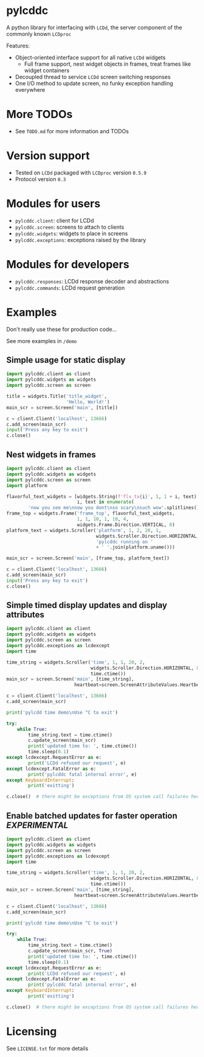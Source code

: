 # pylcddc

A python library for interfacing with ``LCDd``, the server
component of the commonly known ``LCDproc``

Features:

- Object-oriented interface support for all native 
  ``LCDd`` widgets
    - Full frame support, nest widget objects in frames, treat frames 
      like widget containers
- Decoupled thread to service ``LCDd`` screen switching responses 
- One I/O method to update screen, no funky exception handling everywhere

# More TODOs
- See ``TODO.md`` for more information and TODOs

# Version support
- Tested on ``LCDd`` packaged with ``LCDproc`` version ``0.5.9``
- Protocol version ``0.3``

# Modules for users
- ``pylcddc.client``: client for LCDd
- ``pylcddc.screen``: screens to attach to clients
- ``pylcddc.widgets``: widgets to place in screens
- ``pylcddc.exceptions``: exceptions raised by the library

# Modules for developers
- ``pylcddc.responses``: LCDd response decoder and abstractions
- ``pylcddc.commands``: LCDd request generation

# Examples
Don't really use these for production code...

See more examples in ``/demo``

## Simple usage for static display

```python
import pylcddc.client as client
import pylcddc.widgets as widgets
import pylcddc.screen as screen

title = widgets.Title('title_widget',
                      'Hello, World!')
main_scr = screen.Screen('main', [title])

c = client.Client('localhost', 13666)
c.add_screen(main_scr)
input('Press any key to exit')
c.close()
```

## Nest widgets in frames
```python
import pylcddc.client as client
import pylcddc.widgets as widgets
import pylcddc.screen as screen
import platform

flavorful_text_widgets = [widgets.String(f'flv_tx{i}', 1, 1 + i, text) for 
                          i, text in enumerate(
        'now you see me\nnow you dont\nso scary\nsuch wow'.splitlines())]
frame_top = widgets.Frame('frame_top', flavorful_text_widgets, 
                          1, 1, 10, 1, 10, 4, 
                          widgets.Frame.Direction.VERTICAL, 8)
platform_text = widgets.Scroller('platform', 1, 2, 20, 1,
                                 widgets.Scroller.Direction.HORIZONTAL, 1,
                                 'pylcddc running on ' 
                                 + ' '.join(platform.uname()))

main_scr = screen.Screen('main', [frame_top, platform_text])

c = client.Client('localhost', 13666)
c.add_screen(main_scr)
input('Press any key to exit')
c.close()
```

## Simple timed display updates and display attributes

```python
import pylcddc.client as client
import pylcddc.widgets as widgets
import pylcddc.screen as screen
import pylcddc.exceptions as lcdexcept
import time

time_string = widgets.Scroller('time', 1, 1, 20, 2,
                               widgets.Scroller.Direction.HORIZONTAL, 8,
                               time.ctime())
main_scr = screen.Screen('main', [time_string],
                         heartbeat=screen.ScreenAttributeValues.Heartbeat.OFF)

c = client.Client('localhost', 13666)
c.add_screen(main_scr)

print('pylcdd time demo\nUse ^C to exit')

try:
    while True:
        time_string.text = time.ctime()
        c.update_screen(main_scr)
        print('updated time to: ', time.ctime())
        time.sleep(0.1)
except lcdexcept.RequestError as e:
        print('LCDd refused our request', e)
except lcdexcept.FatalError as e:
        print('pylcddc fatal internal error', e)
except KeyboardInterrupt:
        print('exitting')

c.close()  # there might be exceptions from OS system call failures here
```

## Enable batched updates for faster operation *EXPERIMENTAL*
```python
import pylcddc.client as client
import pylcddc.widgets as widgets
import pylcddc.screen as screen
import pylcddc.exceptions as lcdexcept
import time

time_string = widgets.Scroller('time', 1, 1, 20, 2,
                               widgets.Scroller.Direction.HORIZONTAL, 8,
                               time.ctime())
main_scr = screen.Screen('main', [time_string],
                         heartbeat=screen.ScreenAttributeValues.Heartbeat.OFF)

c = client.Client('localhost', 13666)
c.add_screen(main_scr)

print('pylcdd time demo\nUse ^C to exit')

try:
    while True:
        time_string.text = time.ctime()
        c.update_screen(main_scr, True)
        print('updated time to: ', time.ctime())
        time.sleep(0.1)
except lcdexcept.RequestError as e:
        print('LCDd refused our request', e)
except lcdexcept.FatalError as e:
        print('pylcddc fatal internal error', e)
except KeyboardInterrupt:
        print('exitting')

c.close()  # there might be exceptions from OS system call failures here
```

# Licensing 
See ``LICENSE.txt`` for more details